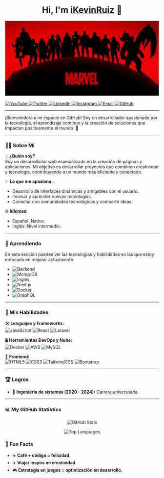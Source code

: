 <h1 align="center">Hi, I'm <a href="https://portafoliokr-five.vercel.app/">iKevinRuiz</a> 👋</h1>

![Banner de Bienvenida](./banner.jpg)

<!-- Badges de Redes Sociales -->
<p align="left">
<a href="https://youtube.com/@KevinRuizv">
    <img src="https://img.shields.io/badge/YouTube-FF0000?style=flat&logo=youtube&logoColor=white" alt="YouTube">
</a>
  <a href="https://x.com/kevinruiz.png">
    <img src="https://img.shields.io/badge/Twitter-%231DA1F2.svg?style=flat&logo=twitter&logoColor=white" alt="Twitter">
  </a>
  <a href="https://linkedin.com/in/kevin-ruiz-495011310">
    <img src="https://img.shields.io/badge/LinkedIn-%230077B5.svg?style=flat&logo=linkedin&logoColor=white" alt="LinkedIn">
  </a>
  <a href="https://instagram.com/ikevunruiz">
    <img src="https://img.shields.io/badge/Instagram-%23E4405F.svg?style=flat&logo=instagram&logoColor=white" alt="Instagram">
  </a>
  <a href="mailto:kevinruiz.inf@gmail.com">
    <img src="https://img.shields.io/badge/Email-D14836?style=flat&logo=gmail&logoColor=white" alt="Email">
  </a>
  <a href="https://github.com/iKevinRuiz">
    <img src="https://img.shields.io/badge/GitHub-181717?style=flat&logo=github&logoColor=white" alt="GitHub">
  </a>
</p>

---

¡Bienvenido/a a mi espacio en GitHub! Soy un desarrollador apasionado por la tecnología, el aprendizaje continuo y la creación de soluciones que impacten positivamente el mundo. 🚀

---

### 👨‍💻 Sobre Mí
💡 **¿Quién soy?**  
Soy un desarrollador web especializado en la creación de páginas y aplicaciones. Mi objetivo es desarrollar proyectos que combinen creatividad y tecnología, contribuyendo a un mundo más eficiente y conectado.

✨ **Lo que me apasiona:**
- Desarrollo de interfaces dinámicas y amigables con el usuario.
- Innovar y aprender nuevas tecnologías.
- Conectar con comunidades tecnológicas y compartir ideas.

🌐 **Idiomas:**  
- Español: Nativo.  
- Inglés: Nivel intermedio.

---

### 🌱 Aprendiendo
En esta sección puedes ver las tecnologías y habilidades en las que estoy enfocado en mejorar actualmente:
- ![Backend](https://img.shields.io/badge/Backend-%230077B5.svg?style=flat-square&logo=node.js&logoColor=white)
- ![MongoDB](https://img.shields.io/badge/MongoDB-%2347A248.svg?style=flat-square&logo=mongodb&logoColor=white)
- ![Inglés](https://img.shields.io/badge/Inglés-Intermedio-yellowgreen?style=flat-square&logo=bookstack&logoColor=white)
- ![Next.js](https://img.shields.io/badge/Next.js-000000?style=flat-square&logo=next.js&logoColor=white)
- ![Docker](https://img.shields.io/badge/Docker-%230077B5.svg?style=flat-square&logo=docker&logoColor=white)
- ![GraphQL](https://img.shields.io/badge/GraphQL-E10098?style=flat-square&logo=graphql&logoColor=white)

---

### 🌟 Mis Habilidades
🛠️ **Lenguajes y Frameworks:**  
![JavaScript](https://img.shields.io/badge/JavaScript-ES6%2B-yellow?style=flat-square&logo=javascript) 
![React](https://img.shields.io/badge/React.js-Front--End-blue?style=flat-square&logo=react) 
![Laravel](https://img.shields.io/badge/Laravel-FF2D20?style=flat-square&logo=laravel&logoColor=white)

🖥️ **Herramientas DevOps y Nube:**  
![Docker](https://img.shields.io/badge/Docker-Containers-blue?style=flat-square&logo=docker) 
![AWS](https://img.shields.io/badge/AWS-Cloud-orange?style=flat-square&logo=amazon-aws) 
![MySQL](https://img.shields.io/badge/MySQL-4479A1?style=flat-square&logo=mysql&logoColor=white)

🎨 **Frontend:**  
![HTML5](https://img.shields.io/badge/HTML5-Markup-orange?style=flat-square&logo=html5) 
![CSS3](https://img.shields.io/badge/CSS3-Styles-blue?style=flat-square&logo=css3) 
![TailwindCSS](https://img.shields.io/badge/TailwindCSS-Design-teal?style=flat-square&logo=tailwind-css) 
![Bootstrap](https://img.shields.io/badge/Bootstrap-7952B3?style=flat-square&logo=bootstrap&logoColor=white)

---

### 🏆 Logros
- 🥇 **Ingenieria de sistemas (2020 - 2024):** Carrera universitaria.

---

### 📊 My GitHub Statistics

<!-- Estadísticas Generales -->
<p align="center">
  <img src="https://github-readme-stats.vercel.app/api?username=iKevinRuiz&show_icons=true&count_private=true&include_all_commits=true&theme=radical" alt="GitHub Stats">
</p>

<!-- Lenguajes Más Usados -->
<p align="center">
  <img src="https://github-readme-stats.vercel.app/api/top-langs/?username=iKevinRuiz&layout=compact&theme=radical" alt="Top Languages">
</p>

### 🎉 Fun Facts
- ☕ **Café + código = felicidad.**
- ✈️ **Viajar inspira mi creatividad.**
- 🎮 **Estrategia en juegos = optimización en desarrollo.**
